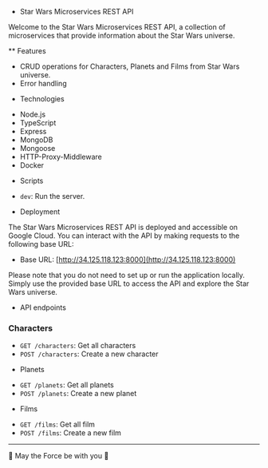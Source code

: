 * Star Wars Microservices REST API

Welcome to the Star Wars Microservices REST API, a collection of microservices that provide information about the Star Wars universe.

** Features

- CRUD operations for Characters, Planets and Films from Star Wars universe.
- Error handling

* Technologies

- Node.js
- TypeScript
- Express
- MongoDB
- Mongoose
- HTTP-Proxy-Middleware
- Docker

* Scripts

- `dev`: Run the server.

* Deployment

The Star Wars Microservices REST API is deployed and accessible on Google Cloud. You can interact with the API by making requests to the following base URL:

- Base URL: [http://34.125.118.123:8000](http://34.125.118.123:8000)

Please note that you do not need to set up or run the application locally. Simply use the provided base URL to access the API and explore the Star Wars universe.

* API endpoints

### Characters

- `GET /characters`: Get all characters
- `POST /characters`: Create a new character

* Planets

- `GET /planets`: Get all planets
- `POST /planets`: Create a new planet

* Films

- `GET /films`: Get all film
- `POST /films`: Create a new film

---

🚀 May the Force be with you 🌟
